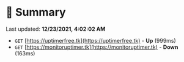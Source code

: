 # 📖 Summary
Last updated: **12/23/2021, 4:02:02 AM**

- `GET` [https://uptimerfree.tk](https://uptimerfree.tk) - **Up** (999ms)
- `GET` [https://monitoruptimer.tk](https://monitoruptimer.tk) - **Down** (163ms)
